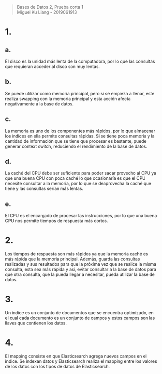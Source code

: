 > Bases de Datos 2, Prueba corta 1  
> Miguel Ku Liang - 2019061913

# 1.

## a.

El disco es la unidad más lenta de la computadora, por lo que las consultas que requieran acceder al disco son muy lentas.

## b.

Se puede utilizar como memoria principal, pero si se empieza a llenar, este realiza swapping con la memoria principal y esta acción afecta negativamente a la base de datos.

## c.

La memoria es uno de los componentes más rápidos, por lo que almacenar los índices en ella permite consultas rápidas. Si se tiene poca memoria y la cantidad de información que se tiene que procesar es bastante, puede generar context switch, reduciendo el rendimiento de la base de datos.

## d.

La caché del CPU debe ser suficiente para poder sacar provecho al CPU ya que una buena CPU con poca caché lo que ocasionaría es que el CPU necesite consultar a la memoria, por lo que se deaprovecha la caché que tiene y las consultas serían más lentas.

## e.

El CPU es el encargado de procesar las instrucciones, por lo que una buena CPU nos permite tiempos de respuesta más cortos.

# 2.

Los tiempos de respuesta son más rápidos ya que la memoria caché es más rápida que la memoria principal. Además, guarda las consultas realizadas y sus resultados para que la próxima vez que se realice la misma consulta, esta sea más rápida y así, evitar consultar a la base de datos para que otra consulta, que la pueda llegar a necesitar, pueda utilizar la base de datos.

# 3.

Un índice es un conjunto de documentos que se encuentra optimizado, en el cual cada documento es un conjunto de campos y estos campos son las llaves que contienen los datos. 

# 4.

El mapping consiste en que Elasticsearch agrega nuevos campos en el índice. Se indexan datos y Elasticsearch realiza el mapping entre los valores de los datos con los tipos de datos de Elasticsearch.